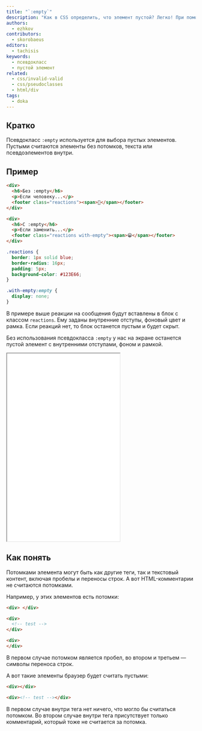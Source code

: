 ```yaml
---
title: "`:empty`"
description: "Как в CSS определить, что элемент пустой? Легко! При помощи этого псевдокласса."
authors:
  - ezhkov
contributors:
  - skorobaeus
editors:
  - tachisis
keywords:
  - псевдокласс
  - пустой элемент
related:
  - css/invalid-valid
  - css/pseudoclasses
  - html/div
tags:
  - doka
---
```


## Кратко

Псевдокласс `:empty` используется для выбора пустых элементов. Пустыми считаются элементы без потомков, текста или псевдоэлементов внутри.

## Пример

```html
<div>
  <h6>Без :empty</h6>
  <p>Если человеку...</p>
  <footer class="reactions"><span>🤔</span></footer>
</div>

<div>
  <h6>С :empty</h6>
  <p>Если заменить...</p>
  <footer class="reactions with-empty"><span>😁</span></footer>
</div>
```

```css
.reactions {
  border: 1px solid blue;
  border-radius: 16px;
  padding: 5px;
  background-color: #123E66;
}

.with-empty:empty {
  display: none;
}
```

В примере выше реакции на сообщения будут вставлены в блок с классом `reactions`. Ему заданы внутренние отступы, фоновый цвет и рамка. Если реакций нет, то блок останется пустым и будет скрыт.

Без использования псевдокласса `:empty` у нас на экране останется пустой элемент с внутренними отступами, фоном и рамкой.

<iframe title="Скрывание пустого элемента при помощи псевдокласса" src="demos/index/" height="500"></iframe>

## Как понять

Потомками элемента могут быть как другие теги, так и текстовый контент, включая пробелы и переносы строк. А вот HTML-комментарии не считаются потомками.

Например, у этих элементов есть потомки:

```html
<div> </div>

<div>
  <!-- test -->
</div>

<div>
</div>
```

В первом случае потомком является пробел, во втором и третьем — символы переноса строк.

А вот такие элементы браузер будет считать пустыми:

```html
<div></div>

<div><!-- test --></div>
```

В первом случае внутри тега нет ничего, что могло бы считаться потомком. Во втором случае внутри тега присутствует только комментарий, который тоже не считается за потомка.
